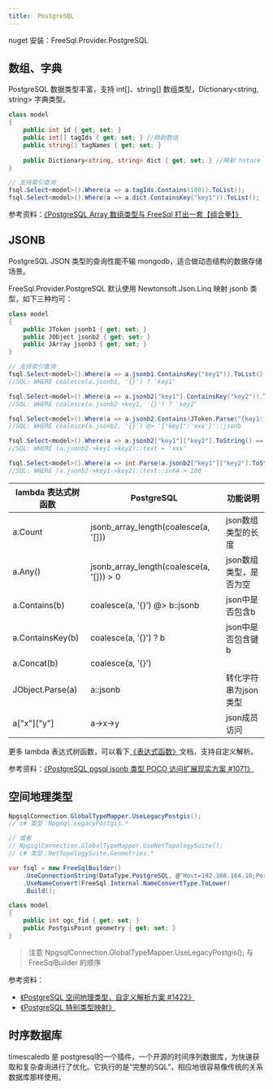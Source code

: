```yaml
---
title:  PostgreSQL
---
```


<!-- # FreeSql.Provider.PostgreSQL -->

nuget 安装：FreeSql.Provider.PostgreSQL

## 数组、字典

PostgreSQL 数据类型丰富，支持 int[]、string[] 数组类型，Dictionary<string, string> 字典类型。

```csharp
class model
{
    public int id { get; set; }
    public int[] tagIds { get; set; } //映射数组
    public string[] tagNames { get; set; }
    
    public Dictionary<string, string> dict { get; set; } //映射 hstore
}

// 支持索引查询
fsql.Select<model>().Where(a => a.tagIds.Contains(100)).ToList();
fsql.Select<model>().Where(a => a.dict.ContainsKey("key1")).ToList();
```

参考资料：[《PostgreSQL Array 数组类型与 FreeSql 打出一套【组合拳】》](https://www.cnblogs.com/FreeSql/p/16351417.html)

## JSONB

PostgreSQL JSON 类型的查询性能不输 mongodb，适合做动态结构的数据存储场景。

FreeSql.Provider.PostgreSQL 默认使用 Newtonsoft.Json.Linq 映射 jsonb 类型，如下三种均可：

```csharp
class model
{
    public JToken jsonb1 { get; set; }
    public JObject jsonb2 { get; set; }
    public JArray jsonb3 { get; set; }
}

// 支持索引查询
fsql.Select<model>().Where(a => a.jsonb1.ContainsKey("key1")).ToList();
//SQL: WHERE coalesce(a.jsonb1, '{}') ? 'key1'

fsql.Select<model>().Where(a => a.jsonb2["key1"].ContainsKey("key2")).ToList();
//SQL: WHERE coalesce(a.jsonb2->key1, '{}') ? 'key2'

fsql.Select<model>().Where(a => a.jsonb2.Contains(JToken.Parse("{key1:'xxx'}")).ToList();
//SQL: WHERE coalesce(a.jsonb2, '{}') @> '{"key1":'xxx'}'::jsonb

fsql.Select<model>().Where(a => a.jsonb2["key1"]["key2"].ToString() == "xxx").ToList();
//SQL: WHERE (a.jsonb2->key1->key2)::text = 'xxx'

fsql.Select<model>().Where(a => int.Parse(a.jsonb2["key1"]["key2"].ToString()) > 100).ToList();
//SQL: WHERE (a.jsonb2->key1->key2)::text::int4 > 100
```

| lambda 表达式树函数 | PostgreSQL | 功能说明 |
| - | - | - |
| a.Count | jsonb_array_length(coalesce(a, '[])) | json数组类型的长度 |
| a.Any() | jsonb_array_length(coalesce(a, '[])) > 0 | json数组类型，是否为空 |
| a.Contains(b) | coalesce(a, '{}') @> b::jsonb | json中是否包含b |
| a.ContainsKey(b) | coalesce(a, '{}') ? b | json中是否包含键b |
| a.Concat(b) | coalesce(a, '{}') || b::jsonb | 连接两个json |
| JObject.Parse(a) | a::jsonb | 转化字符串为json类型 |
| a["x"]["y"] | a->x->y | json成员访问 |

更多 lambda 表达式树函数，可以看下[《表达式函数》](https://freesql.net/guide/expression-function.html)文档，支持自定义解析。

参考资料：[《PostgreSQL pgsql jsonb 类型 POCO 访问扩展现实方案 #1071》](https://github.com/dotnetcore/FreeSql/discussions/1071)

## 空间地理类型

```csharp
NpgsqlConnection.GlobalTypeMapper.UseLegacyPostgis();
// c# 类型：Npgsql.LegacyPostgis.*

// 或者
// NpgsqlConnection.GlobalTypeMapper.UseNetTopologySuite();
// c# 类型：NetTopologySuite.Geometries.*

var fsql = new FreeSqlBuilder()
    .UseConnectionString(DataType.PostgreSQL, @"Host=192.168.164.10;Port=5432;Username=postgres;Password=123456;Database=tedb;ArrayNullabilityMode=Always;Pooling=true;Maximum Pool Size=2")
    .UseNameConvert(FreeSql.Internal.NameConvertType.ToLower)
    .Build();

class model
{
    public int ogc_fid { get; set; }
    public PostgisPoint geometry { get; set; }
}
```

> 注意 NpgsqlConnection.GlobalTypeMapper.UseLegacyPostgis(); 与 FreeSqlBuilder 的顺序

参考资料：

- [《PostgreSQL 空间地理类型，自定义解析方案 #1422》](https://github.com/dotnetcore/FreeSql/discussions/1422)
- [《PostgreSQL 特别类型映射》](https://freesql.net/guide/type-mapping.html#postgresql-%E7%89%B9%E5%88%AB%E7%B1%BB%E5%9E%8B%E6%98%A0%E5%B0%84)

## 时序数据库

timescaledb 是 postgresql的一个插件，一个开源的时间序列数据库，为快速获取和复杂查询进行了优化。它执行的是“完整的SQL”，相应地很容易像传统的关系数据库那样使用。
